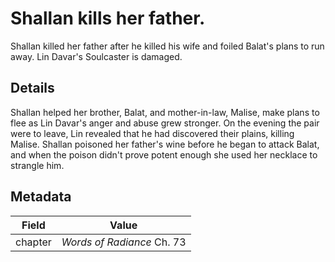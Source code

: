 # Shallan kills her father.
Shallan killed her father after he killed his wife and foiled Balat's plans to run away. Lin Davar's Soulcaster is damaged.

## Details
Shallan helped her brother, Balat, and mother-in-law, Malise, make plans to flee as Lin Davar's anger and abuse grew stronger. On the evening the pair were to leave, Lin revealed that he had discovered their plains, killing Malise. Shallan poisoned her father's wine before he began to attack Balat, and when the poison didn't prove potent enough she used her necklace to strangle him.

## Metadata
| Field | Value |
| ----- | ----- |
| chapter | *Words of Radiance* Ch. 73 |
